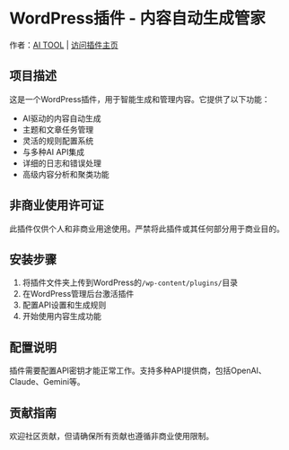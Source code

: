 # WordPress插件 - 内容自动生成管家

作者：[AI TOOL](https://www.kdjingpai.com/) | [访问插件主页](https://www.kdjingpai.com/)

## 项目描述

这是一个WordPress插件，用于智能生成和管理内容。它提供了以下功能：

- AI驱动的内容自动生成
- 主题和文章任务管理
- 灵活的规则配置系统
- 与多种AI API集成
- 详细的日志和错误处理
- 高级内容分析和聚类功能

## 非商业使用许可证

此插件仅供个人和非商业用途使用。严禁将此插件或其任何部分用于商业目的。

## 安装步骤

1. 将插件文件夹上传到WordPress的`/wp-content/plugins/`目录
2. 在WordPress管理后台激活插件
3. 配置API设置和生成规则
4. 开始使用内容生成功能

## 配置说明

插件需要配置API密钥才能正常工作。支持多种API提供商，包括OpenAI、Claude、Gemini等。

## 贡献指南

欢迎社区贡献，但请确保所有贡献也遵循非商业使用限制。